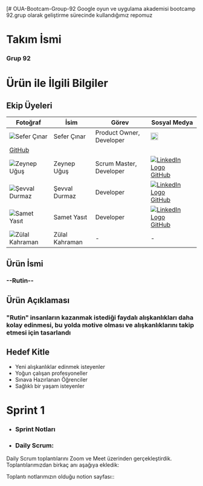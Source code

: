 [# OUA-Bootcam-Group-92
Google oyun ve uygulama akademisi bootcamp 92.grup olarak geliştirme sürecinde kullandığımız repomuz
# Takım İsmi
 ### Grup 92 

# Ürün ile İlgili Bilgiler

## Ekip Üyeleri 
| Fotoğraf                          | İsim            | Görev                        | Sosyal Medya                |
| --------------------------------- | --------------- | ---------------------------- | --------------------------- |
| ![Sefer Çınar](foto_url_1)        | Sefer Çınar     | Product Owner, Developer     | [<img src="https://i.imgur.com/3LeRUui.png" alt="LinkedIn Logo" width="20"/>](https://www.linkedin.com/in/sefercinar/)
 [GitHub](https://github.com/SeferCinar)|
| ![Zeynep Uğuş](foto_url_2)        | Zeynep Uğuş     | Scrum Master, Developer                | [![LinkedIn Logo](https://i.imgur.com/3LeRUui.png)]( https://www.linkedin.com/in/zeynep-u%C4%9Fu%C5%9F-76b883296/) [GitHub](https://github.com/zeynepugus) |
| ![Şevval Durmaz](foto_url_3)      | Şevval Durmaz   | Developer                    | [![LinkedIn Logo](https://i.imgur.com/3LeRUui.png)](https://www.linkedin.com/in/sevvaldurmaz1/ ) [GitHub](https://github.com/sevvaldurmaz1)|
| ![Samet Yasıt](foto_url_4)        | Samet Yasıt     | Developer                    | [![LinkedIn Logo](https://i.imgur.com/3LeRUui.png)](https://www.linkedin.com/in/samet-yas%C4%B1t-762556254/) [GitHub](https://github.com/SametYASIT) |
| ![Zülal Kahraman](foto_url_5)     | Zülal Kahraman  | -                            | - |
## Ürün İsmi
### --Rutin--
## Ürün Açıklaması
### "Rutin" insanların kazanmak istediği faydalı alışkanlıkları daha kolay edinmesi, bu yolda motive olması ve alışkanlıklarını takip etmesi için tasarlandı 
## Hedef Kitle
- Yeni alışkanlıklar edinmek isteyenler 
- Yoğun çalışan profesyoneller
- Sınava Hazırlanan Öğrenciler
- Sağlıklı bir yaşam isteyenler

# Sprint 1
- ### Sprint Notları


- ### Daily Scrum: 
 Daily Scrum toplantılarını Zoom ve Meet üzerinden gerçekleştirdik. Toplantılarımızdan birkaç anı aşağıya ekledik:

Toplantı notlarımızın olduğu notion sayfası::
